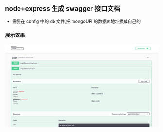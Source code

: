 ## node+express 生成 swagger 接口文档

- 需要在 config 中的 db 文件,把 mongoURI 的数据库地址换成自己的

### 展示效果

![avatar](./public/12.png)

